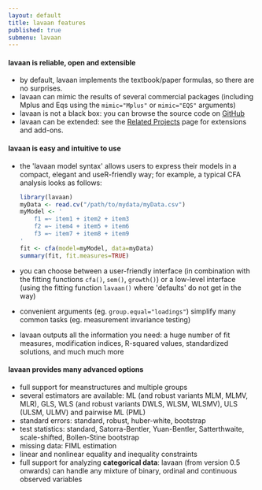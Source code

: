 ```yaml
---
layout: default
title: lavaan features
published: true
submenu: lavaan
---
```


#### lavaan is reliable, open and extensible ####
- by default, lavaan implements the textbook/paper formulas, so there are no
surprises.
- lavaan can mimic the results of several commercial packages (including Mplus
and Eqs using the `mimic="Mplus"` or `mimic="EQS"`
arguments)
- lavaan is not a black box: you can browse the source code on [GitHub](https://github.com/yrosseel/lavaan/)
- lavaan can be extended: see the [Related Projects](/resources/related.html)
page for extensions and add-ons.

#### lavaan is easy and intuitive to use ####
- the 'lavaan model syntax' allows users to express their models in a compact,
elegant and useR-friendly way; for example, a typical CFA analysis looks
as follows:

    ```r
    library(lavaan)
    myData <- read.cv("/path/to/mydata/myData.csv")
    myModel <- ' 
        f1 =~ item1 + item2 + item3
        f2 =~ item4 + item5 + item6
        f3 =~ item7 + item8 + item9
    '
    fit <- cfa(model=myModel, data=myData)
    summary(fit, fit.measures=TRUE)
    ```

- you can choose between a user-friendly interface (in combination with the
fitting functions `cfa()`, `sem()`, `growth()`) or a low-level interface (using
the fitting function `lavaan()` where 'defaults' do not get in the way)
- convenient arguments (eg. `group.equal="loadings"`) simplify many common tasks
(eg. measurement invariance testing)
- lavaan outputs all the information you need: a huge number of fit measures,
modification indices, R-squared values, standardized solutions, and much much
more

#### lavaan provides many advanced options ####
- full support for meanstructures and multiple groups
- several estimators are available: ML (and robust variants MLM, MLMV, MLR),
GLS, WLS (and robust variants DWLS, WLSM, WLSMV), ULS (ULSM, ULMV) and
  pairwise ML (PML)
- standard errors: standard, robust, huber-white, bootstrap
- test statistics: standard, Satorra-Bentler, Yuan-Bentler, Satterthwaite,
scale-shifted, Bollen-Stine bootstrap
- missing data: FIML estimation
- linear and nonlinear equality and inequality constraints
- full support for analyzing **categorical data**: lavaan (from version 0.5 onwards) can handle any mixture of binary, ordinal
and continuous observed variables
